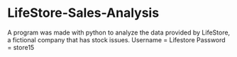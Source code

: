 # LifeStore-Sales-Analysis
A program was made with python to analyze the data provided by LifeStore, a fictional company that has stock issues.
Username = Lifestore
Password = store15
